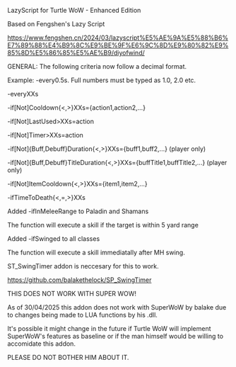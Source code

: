 LazyScript for Turtle WoW - Enhanced Edition

Based on Fengshen's Lazy Script

https://www.fengshen.cn/2024/03/lazyscript%E5%AE%9A%E5%88%B6%E7%89%88%E4%B9%8C%E9%BE%9F%E6%9C%8D%E9%80%82%E9%85%8D%E5%86%85%E5%AE%B9/diyofwind/

GENERAL:
The following criteria now follow a decimal format.

Example: -every0.5s. Full numbers must be typed as 1.0, 2.0 etc.

-everyXXs

-if[Not]Cooldown{<,>}XXs={action1,action2,...}

-if[Not]LastUsed>XXs=action

-if[Not]Timer>XXs=action

-if[Not]{Buff,Debuff}Duration{<,>}XXs={buff1,buff2,...} (player only) 

-if[Not]{Buff,Debuff}TitleDuration{<,>}XXs={buffTitle1,buffTitle2,...} (player only) 

-if[Not]ItemCooldown{<,>}XXs={item1,item2,...}

-ifTimeToDeath{<,=,>}XXs

Added -ifInMeleeRange to Paladin and Shamans

The function will execute a skill if the target is within 5 yard range

Added -ifSwinged to all classes

The function will execute a skill immediatally after MH swing. 

ST_SwingTimer addon is neccesary for this to work. 

https://github.com/balakethelock/SP_SwingTimer

THIS DOES NOT WORK WITH SUPER WOW!

As of 30/04/2025 this addon does not work with SuperWoW by balake due to changes being made to LUA functions by his .dll.

It's possible it might change in the future if Turtle WoW will implement SuperWoW's features as baseline or if the man himself would be willing to accomidate this addon.

PLEASE DO NOT BOTHER HIM ABOUT IT.
